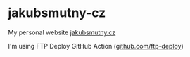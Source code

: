 # jakubsmutny-cz

My personal website [jakubsmutny.cz](https://jakubsmutny.cz)

I'm using FTP Deploy GitHub Action ([github.com/ftp-deploy](https://github.com/marketplace/actions/ftp-deploy?version=4.3.3))
